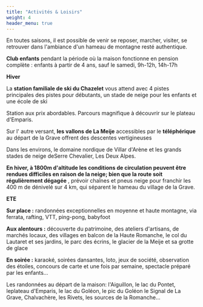 ```yaml
---
title: "Activités & Loisirs"
weight: 4
header_menu: true
---
```


En toutes saisons, il est possible de venir se reposer, marcher, visiter, se retrouver dans l&#39;ambiance d&#39;un hameau de montagne resté authentique.

**Club enfants** pendant la période où la maison fonctionne en pension complète : enfants à partir de 4 ans, sauf le samedi, 9h-12h, 14h-17h

**Hiver**

La **station familiale de ski du Chazelet** vous attend avec 4 pistes principales des pistes pour débutants, un stade de neige pour les enfants et une école de ski

Station aux prix abordables. Parcours magnifique à découvrir sur le plateau d&#39;Emparis.

Sur l&#39; autre versant, **les vallons de La Meije** accessibles par le **téléphérique** au départ de la Grave offrent des descentes vertigineuses

Dans les environs, le domaine nordique de Villar d&#39;Arène et les grands stades de neige deSerre Chevalier, Les Deux Alpes.

**En hiver, à 1800m d&#39;altitude les conditions de circulation peuvent être rendues difficiles en raison de la neige; bien que la route soit régulièrement dégagée** , prévoir chaînes et pneus neige pour franchir les 400 m de dénivelé sur 4 km, qui séparent le hameau du village de la Grave.

**ETE**

**Sur place :** randonnées exceptionnelles en moyenne et haute montagne, via ferrata, rafting, VTT, ping-pong, babyfoot

**Aux alentours :** découverte du patrimoine, des ateliers d&#39;artisans, de marchés locaux, des villages en balcon de la Haute Romanche, le col du Lautaret et ses jardins, le parc des écrins, le glacier de la Meije et sa grotte de glace

**En soirée :**  karaoké, soirées dansantes, loto, jeux de société, observation des étoiles, concours de carte et une fois par semaine, spectacle préparé par les enfants…

Les randonnées au départ de la maison: l&#39;Aiguillon, le lac du Pontet, leplateau d&#39;Emparis, le lac du Goléon, le pic du Goléon le Signal de La Grave, Chalvachère, les Rivets, les sources de la Romanche…

